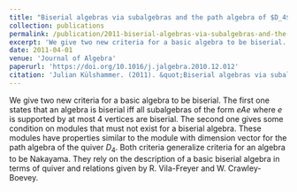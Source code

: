 ```yaml
---
title: "Biserial algebras via subalgebras and the path algebra of $D_4$"
collection: publications
permalink: /publication/2011-biserial-algebras-via-subalgebras-and-the-path-algebra-of-d4
excerpt: 'We give two new criteria for a basic algebra to be biserial. The first one states that an algebra is biserial iff all subalgebras of the form $eAe$ where $e$ is supported by at most $4$ vertices are biserial. The second one gives some condition on modules that must not exist for a biserial algebra. These modules have properties similar to the module with dimension vector for the path algebra of the quiver $D_4$. Both criteria generalize criteria for an algebra to be Nakayama. They rely on the description of a basic biserial algebra in terms of quiver and relations given by R. Vila-Freyer and W. Crawley-Boevey.'
date: 2011-04-01
venue: 'Journal of Algebra'
paperurl: 'https://doi.org/10.1016/j.jalgebra.2010.12.012'
citation: 'Julian Külshammer. (2011). &quot;Biserial algebras via subalgebras and the path algebra of D<sub>4</sub>.&quot; <i>Journal of Algebra</i>. 331(1).'
---
```

We give two new criteria for a basic algebra to be biserial. The first one states that an algebra is biserial iff all subalgebras of the form $eAe$ where $e$ is supported by at most $4$ vertices are biserial. The second one gives some condition on modules that must not exist for a biserial algebra. These modules have properties similar to the module with dimension vector for the path algebra of the quiver $D_4$. Both criteria generalize criteria for an algebra to be Nakayama. They rely on the description of a basic biserial algebra in terms of quiver and relations given by R. Vila-Freyer and W. Crawley-Boevey.
